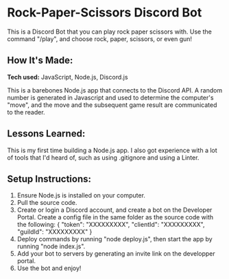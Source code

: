 # Rock-Paper-Scissors Discord Bot
This is a Discord Bot that you can play rock paper scissors with. Use the command "/play", and choose rock, paper, scissors, or even gun!

## How It's Made:

**Tech used:** JavaScript, Node.js, Discord.js

This is a barebones Node.js app that connects to the Discord API. A random number is generated in Javascript and used to determine the computer's "move", and the move and the subsequent game result are communicated to the reader.

## Lessons Learned:

This is my first time building a Node.js app. I also got experience with a lot of tools that I'd heard of, such as using .gitignore and using a Linter.

## Setup Instructions:

1. Ensure Node.js is installed on your computer.
2. Pull the source code.
3. Create or login a Discord account, and create a bot on the Developer Portal. Create a config file in the same folder as the source code with the following:
{
    "token": "XXXXXXXXX",
    "clientId": "XXXXXXXXX",
    "guildId": "XXXXXXXXX"
}
4. Deploy commands by running "node deploy.js", then start the app by running "node index.js".
5. Add your bot to servers by generating an invite link on the developper portal.
6. Use the bot and enjoy!

